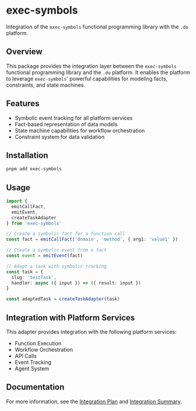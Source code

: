 # exec-symbols

Integration of the `exec-symbols` functional programming library with the `.do` platform.

## Overview

This package provides the integration layer between the `exec-symbols` functional programming library and the `.do` platform. It enables the platform to leverage `exec-symbols`' powerful capabilities for modeling facts, constraints, and state machines.

## Features

- Symbolic event tracking for all platform services
- Fact-based representation of data models
- State machine capabilities for workflow orchestration
- Constraint system for data validation

## Installation

```bash
pnpm add exec-symbols
```

## Usage

```typescript
import { 
  emitCallFact, 
  emitEvent, 
  createTaskAdapter 
} from 'exec-symbols'

// Create a symbolic fact for a function call
const fact = emitCallFact('domain', 'method', { arg1: 'value1' })

// Create a symbolic event from a fact
const event = emitEvent(fact)

// Adapt a task with symbolic tracking
const task = {
  slug: 'testTask',
  handler: async ({ input }) => ({ result: input })
}

const adaptedTask = createTaskAdapter(task)
```

## Integration with Platform Services

This adapter provides integration with the following platform services:

- Function Execution
- Workflow Orchestration
- API Calls
- Event Tracking
- Agent System

## Documentation

For more information, see the [Integration Plan](../../INTEGRATION_PLAN.md) and [Integration Summary](../../INTEGRATION_SUMMARY.md).
